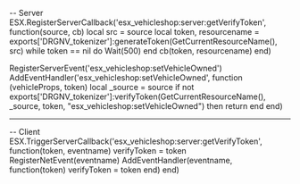 -- Server
ESX.RegisterServerCallback('esx_vehicleshop:server:getVerifyToken', function(source, cb)
	local src = source
	local token, resourcename = exports['DRGNV_tokenizer']:generateToken(GetCurrentResourceName(), src)
	while token == nil do
		Wait(500)
	end
	cb(token, resourcename)
end)

RegisterServerEvent('esx_vehicleshop:setVehicleOwned')
AddEventHandler('esx_vehicleshop:setVehicleOwned', function (vehicleProps, token)
	local _source = source
	if not exports['DRGNV_tokenizer']:verifyToken(GetCurrentResourceName(), _source, token, "esx_vehicleshop:setVehicleOwned") then
		return
    end
end)

--------------------------------------------------------------
-- Client
ESX.TriggerServerCallback('esx_vehicleshop:server:getVerifyToken', function(token, eventname)
	verifyToken = token
	RegisterNetEvent(eventname)
	AddEventHandler(eventname, function(token)
		verifyToken = token
	end)
end)
	